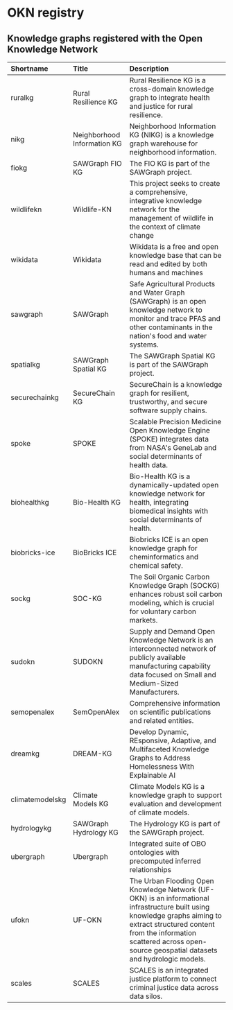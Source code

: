 
# OKN registry

## Knowledge graphs registered with the Open Knowledge Network

| Shortname | Title | Description |
| :-------- | :---- | :---------- |
| ruralkg | Rural Resilience KG | Rural Resilience KG is a cross-domain knowledge graph to integrate health and justice for rural resilience. |
| nikg | Neighborhood Information KG | Neighborhood Information KG (NIKG) is a knowledge graph warehouse for neighborhood information. |
| fiokg | SAWGraph FIO KG | The FIO KG is part of the SAWGraph project. |
| wildlifekn | Wildlife-KN | This project seeks to create a comprehensive, integrative knowledge network for the management of wildlife in the context of climate change |
| wikidata | Wikidata | Wikidata is a free and open knowledge base that can be read and edited by both humans and machines |
| sawgraph | SAWGraph | Safe Agricultural Products and Water Graph (SAWGraph) is an open knowledge network to monitor and trace PFAS and other contaminants in the nation's food and water systems. |
| spatialkg | SAWGraph Spatial KG | The SAWGraph Spatial KG is part of the SAWGraph project. |
| securechainkg | SecureChain KG | SecureChain is a knowledge graph for resilient, trustworthy, and secure software supply chains. |
| spoke | SPOKE | Scalable Precision Medicine Open Knowledge Engine (SPOKE) integrates data from NASA's GeneLab and social determinants of health data. |
| biohealthkg | Bio-Health KG | Bio-Health KG is a dynamically-updated open knowledge network for health, integrating biomedical insights with social determinants of health. |
| biobricks-ice | BioBricks ICE | Biobricks ICE is an open knowledge graph for cheminformatics and chemical safety. |
| sockg | SOC-KG | The Soil Organic Carbon Knowledge Graph (SOCKG) enhances robust soil carbon modeling, which is crucial for voluntary carbon markets. |
| sudokn | SUDOKN | Supply and Demand Open Knowledge Network is an interconnected network of publicly available manufacturing capability data focused on Small and Medium-Sized Manufacturers. |
| semopenalex | SemOpenAlex | Comprehensive information on scientific publications and related entities. |
| dreamkg | DREAM-KG | Develop Dynamic, REsponsive, Adaptive, and Multifaceted Knowledge Graphs to Address Homelessness With Explainable AI |
| climatemodelskg | Climate Models KG | Climate Models KG is a knowledge graph to support evaluation and development of climate models. |
| hydrologykg | SAWGraph Hydrology KG | The Hydrology KG is part of the SAWGraph project. |
| ubergraph | Ubergraph | Integrated suite of OBO ontologies with precomputed inferred relationships |
| ufokn | UF-OKN | The Urban Flooding Open Knowledge Network (UF-OKN) is an informational infrastructure built using knowledge graphs aiming to extract structured content from the information scattered across open-source geospatial datasets and hydrologic models. |
| scales | SCALES | SCALES is an integrated justice platform to connect criminal justice data across data silos. |
